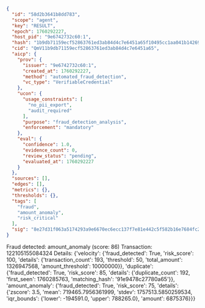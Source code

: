 ```json
{
  "id": "58d2b3641b8dd783",
  "scope": "agent",
  "key": "RESULT",
  "epoch": 1760292227,
  "host_pid": "9e6742732c60:1",
  "hash": "1b9db71159ecf52863761ed3ab84d4c7e6451a65f10495cc1aa041b14269dbbd",
  "cid": "QmV11b9db71159ecf52863761ed3ab84d4c7e6451a65",
  "aicp": {
    "prov": {
      "issuer": "9e6742732c60:1",
      "created_at": 1760292227,
      "method": "automated_fraud_detection",
      "vc_type": "VerifiableCredential"
    },
    "ucon": {
      "usage_constraints": [
        "no_pii_export",
        "audit_required"
      ],
      "purpose": "fraud_detection_analysis",
      "enforcement": "mandatory"
    },
    "eval": {
      "confidence": 1.0,
      "evidence_count": 0,
      "review_status": "pending",
      "evaluated_at": 1760292227
    }
  },
  "sources": [],
  "edges": [],
  "metrics": {},
  "thresholds": {},
  "tags": [
    "fraud",
    "amount_anomaly",
    "risk_critical"
  ],
  "sig": "8e27d31f063a5174293a9e6670ec6ecc137f7e81e442c5f582b16e7684fc2700"
}
```

Fraud detected: amount_anomaly (score: 86)
Transaction: 122105155084324
Details: {'velocity': {'fraud_detected': True, 'risk_score': 100, 'details': {'transaction_count': 193, 'threshold': 50, 'total_amount': 1326947568, 'amount_threshold': 10000000}}, 'duplicate': {'fraud_detected': True, 'risk_score': 85, 'details': {'duplicate_count': 192, 'first_seen': 1760285763, 'matching_hash': '91e9478c27780a65'}}, 'amount_anomaly': {'fraud_detected': True, 'risk_score': 75, 'details': {'zscore': 3.5, 'mean': 719465.7956361999, 'stdev': 1757513.5850259534, 'iqr_bounds': {'lower': -194591.0, 'upper': 788265.0}, 'amount': 6875376}}}